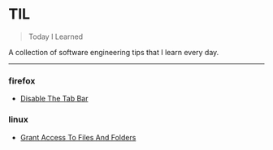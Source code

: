 # TIL

> Today I Learned


A collection of software engineering tips that I learn every day.

---

### firefox

- [Disable The Tab Bar](firefox/disable-the-tab-bar.md)

### linux

- [Grant Access To Files And Folders](linux/grant-access-to-files-and-folders.md)

